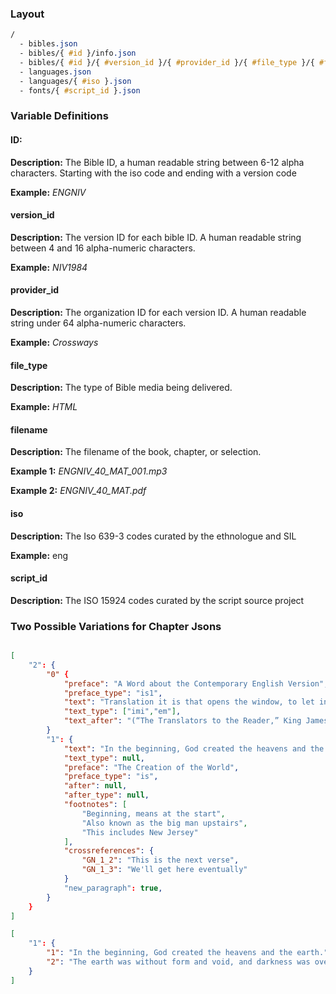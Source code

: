 ### Layout

```scss
/
  - bibles.json
  - bibles/{ #id }/info.json
  - bibles/{ #id }/{ #version_id }/{ #provider_id }/{ #file_type }/{ #filename }.html
  - languages.json
  - languages/{ #iso }.json
  - fonts/{ #script_id }.json

````

### Variable Definitions

#### ID:

**Description:** The Bible ID, a human readable string between 6-12 alpha characters. Starting with the iso code and ending with a version code

**Example:** *ENGNIV*

#### version_id

**Description:** The version ID for each bible ID. A human readable string between 4 and 16 alpha-numeric characters.

**Example:** *NIV1984*

#### provider_id

**Description:** The organization ID for each version ID. A human readable string under 64 alpha-numeric characters.

**Example:** *Crossways*

#### file_type

**Description:** The type of Bible media being delivered.

**Example:** *HTML*

#### filename

**Description:** The filename of the book, chapter, or selection.

**Example 1:** *ENGNIV_40_MAT_001.mp3*

**Example 2:** *ENGNIV_40_MAT.pdf*

#### iso

**Description:** The Iso 639-3 codes curated by the ethnologue and SIL

**Example:** eng

#### script_id

**Description:** The ISO 15924 codes curated by the script source project


### Two Possible Variations for Chapter Jsons

```json

[
	"2": {
		"0" {
			"preface": "A Word about the Contemporary English Version",
			"preface_type": "is1",
			"text": "Translation it is that opens the window, to let in the light; that breaks the shell, that we may eat the kernel; that puts aside the curtain, that we may look into the most holy place; that removes the cover of the well, that we may come by the water.",
			"text_type": ["imi","em"],
			"text_after": "(“The Translators to the Reader,” King James Version, 1611).",
		}
		"1": {
			"text": "In the beginning, God created the heavens and the earth.",
			"text_type": null,
			"preface": "The Creation of the World",
			"preface_type": "is",
			"after": null,
			"after_type": null,
			"footnotes": [
				"Beginning, means at the start",
				"Also known as the big man upstairs",
				"This includes New Jersey"
			],
			"crossreferences": {
				"GN_1_2": "This is the next verse",
				"GN_1_3": "We'll get here eventually"
			}
			"new_paragraph": true,
		}
	}
]
```


```json
[
	"1": {
		"1": "In the beginning, God created the heavens and the earth.",
		"2": "The earth was without form and void, and darkness was over the face of the deep. And the Spirit of God was hovering over the face of the waters."
	}
]

```

